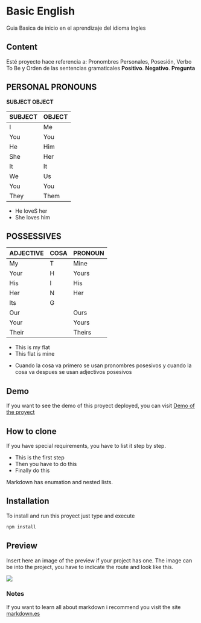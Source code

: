 # Basic English
Guia Basica de inicio en el aprendizaje del idioma Ingles

## Content
Esté proyecto hace referencia a: Pronombres Personales, Posesión, Verbo To Be y Orden de las sentencias gramaticales **Positivo**. **Negativo**. **Pregunta**

## PERSONAL PRONOUNS

**SUBJECT        OBJECT**

| SUBJECT | OBJECT  |
|---|---|
| I |  Me |
| You |  You |
| He |  Him |
| She | Her  |
| It | It  |
| We |  Us |
| You |  You |
| They | Them  |

- He loveS her
- She loves him

## POSSESSIVES
|  ADJECTIVE |  COSA |  PRONOUN |
|---|---|---|
|  My |  T | Mine  |
|  Your |  H |  Yours |
|  His |  I |  His |
|  Her |  N |  Her |
|  Its |  G |   |
|  Our |   |  Ours |
|  Your |   |  Yours |
|  Their |   |  Theirs |

- This is my flat
- This flat is mine
* Cuando la cosa va primero se usan pronombres posesivos y cuando la cosa va despues se usan adjectivos posesivos


## Demo
If you want to see the demo of this proyect deployed, you can visit [Demo of the proyect](https://anabelisa.co/tips-para-hacer-un-buen-readme-md/)

## How to clone
If you have special requirements, you have to list it step by step.
* This is the first step
* Then you have to do this
* Finally do this

Markdown has enumation and nested lists.

## Installation
To install and run this proyect just type and execute
```bash
npm install
```
## Preview
Insert here an image of the preview if your project has one. The image can be into the project, you have to indicate the route and look like this.

![](/preview.jpg)

### Notes
If you want to learn all about markdown i recommend you visit the site [markdown.es](https://markdown.es/sintaxis-markdown/)